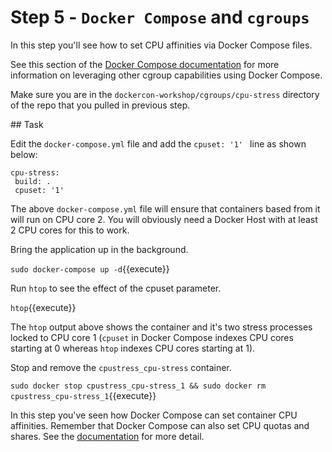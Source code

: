 # Step 5 - `Docker Compose` and `cgroups`

In this step you'll see how to set CPU affinities via Docker Compose files.

See this section of the [Docker Compose documentation](https://docs.docker.com/compose/compose-file/#cpu-shares-cpu-quota-cpuset-domainname-hostname-ipc-mac-address-mem-limit-memswap-limit-privileged-read-only-restart-shm-size-stdin-open-tty-user-working-dir) for more information on leveraging other cgroup capabilities using Docker Compose.

Make sure you are in the `dockercon-workshop/cgroups/cpu-stress` directory of the repo that you pulled in previous step.


## Task

Edit the `docker-compose.yml` file and add the `cpuset: '1' ` line as shown below:

```
cpu-stress:
 build: .
 cpuset: '1'
```


The above `docker-compose.yml` file will ensure that containers based from it will run on CPU core  2. You will obviously need a Docker Host with at least 2 CPU cores for this to work.


Bring the application up in the background.


`sudo docker-compose up -d`{{execute}}


Run `htop` to see the effect of the cpuset parameter.


  `htop`{{execute}}

  The `htop` output above shows the container and it's two stress processes locked to CPU core 1 (`cpuset` in Docker Compose indexes CPU cores starting at 0 whereas `htop` indexes CPU cores starting at 1).

Stop and remove the `cpustress_cpu-stress` container.

``sudo docker stop cpustress_cpu-stress_1 && sudo docker rm cpustress_cpu-stress_1``{{execute}}

  In this step you've seen how Docker Compose can set container CPU affinities. Remember that Docker Compose can also set CPU quotas and shares. See the [documentation](https://docs.docker.com/compose/compose-file/#cpu-shares-cpu-quota-cpuset-domainname-hostname-ipc-mac-address-mem-limit-memswap-limit-privileged-read-only-restart-shm-size-stdin-open-tty-user-working-dir) for more detail.
